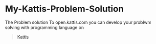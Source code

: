 # My-Kattis-Problem-Solution
The Problem solution To open.kattis.com 
you can develop your problwm solving with programming language on
>[Kattis](https://open.kattis.com/users/chapi-menge)
